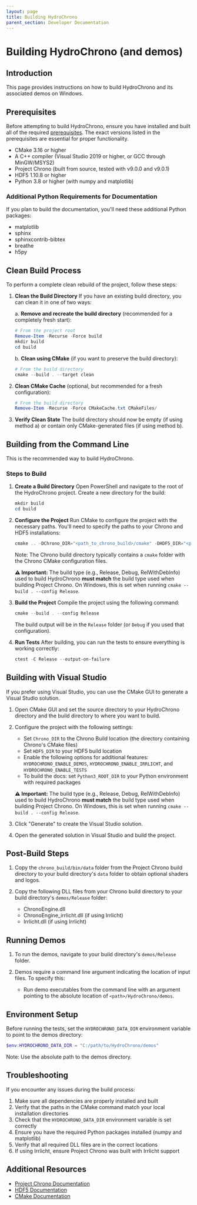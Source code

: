 ```yaml
---
layout: page
title: Building HydroChrono
parent_section: Developer Documentation
---
```


# Building HydroChrono (and demos)

## Introduction

This page provides instructions on how to build HydroChrono and its associated demos on Windows.

## Prerequisites

Before attempting to build HydroChrono, ensure you have installed and built all of the required [prerequisites](/developer_docs/prerequisites). The exact versions listed in the prerequisites are essential for proper functionality.

- CMake 3.16 or higher
- A C++ compiler (Visual Studio 2019 or higher, or GCC through MinGW/MSYS2)
- Project Chrono (built from source, tested with v9.0.0 and v9.0.1)
- HDF5 1.10.8 or higher
- Python 3.8 or higher (with numpy and matplotlib)

### Additional Python Requirements for Documentation
If you plan to build the documentation, you'll need these additional Python packages:
- matplotlib
- sphinx
- sphinxcontrib-bibtex
- breathe
- h5py

## Clean Build Process

To perform a complete clean rebuild of the project, follow these steps:

1. **Clean the Build Directory**
   If you have an existing build directory, you can clean it in one of two ways:

   a. **Remove and recreate the build directory** (recommended for a completely fresh start):
   ```powershell
   # From the project root
   Remove-Item -Recurse -Force build
   mkdir build
   cd build
   ```

   b. **Clean using CMake** (if you want to preserve the build directory):
   ```powershell
   # From the build directory
   cmake --build . --target clean
   ```

2. **Clean CMake Cache** (optional, but recommended for a fresh configuration):
   ```powershell
   # From the build directory
   Remove-Item -Recurse -Force CMakeCache.txt CMakeFiles/
   ```

3. **Verify Clean State**
   The build directory should now be empty (if using method a) or contain only CMake-generated files (if using method b).

## Building from the Command Line

This is the recommended way to build HydroChrono.

### Steps to Build

1. **Create a Build Directory**
   Open PowerShell and navigate to the root of the HydroChrono project. Create a new directory for the build:
   ```powershell
   mkdir build
   cd build
   ```

2. **Configure the Project**
   Run CMake to configure the project with the necessary paths. You'll need to specify the paths to your Chrono and HDF5 installations:
   ```powershell
   cmake .. -DChrono_DIR="<path_to_chrono_build>/cmake" -DHDF5_DIR="<path_to_hdf5_cmake>" -DPython3_ROOT_DIR="<path_to_python>"
   ```
   Note: The Chrono build directory typically contains a `cmake` folder with the Chrono CMake configuration files.

   **⚠️ Important:** The build type (e.g., Release, Debug, RelWithDebInfo) used to build HydroChrono **must match** the build type used when building Project Chrono. On Windows, this is set when running `cmake --build . --config Release`.

3. **Build the Project**
   Compile the project using the following command:
   ```powershell
   cmake --build . --config Release
   ```
   The build output will be in the `Release` folder (or `Debug` if you used that configuration).

4. **Run Tests**
   After building, you can run the tests to ensure everything is working correctly:
   ```powershell
   ctest -C Release --output-on-failure
   ```

## Building with Visual Studio

If you prefer using Visual Studio, you can use the CMake GUI to generate a Visual Studio solution.

1. Open CMake GUI and set the source directory to your HydroChrono directory and the build directory to where you want to build.

2. Configure the project with the following settings:
   - Set `Chrono_DIR` to the Chrono Build location (the directory containing Chrono's CMake files)
   - Set `HDF5_DIR` to your HDF5 build location
   - Enable the following options for additional features: `HYDROCHRONO_ENABLE_DEMOS`, `HYDROCHRONO_ENABLE_IRRLICHT`, and `HYDROCHRONO_ENABLE_TESTS`
   - To build the docs: set `Python3_ROOT_DIR` to your Python environment with required packages

   **⚠️ Important:** The build type (e.g., Release, Debug, RelWithDebInfo) used to build HydroChrono **must match** the build type used when building Project Chrono. On Windows, this is set when running `cmake --build . --config Release`.

3. Click "Generate" to create the Visual Studio solution.

4. Open the generated solution in Visual Studio and build the project.

## Post-Build Steps

1. Copy the `chrono_build/bin/data` folder from the Project Chrono build directory to your build directory's `data` folder to obtain optional shaders and logos.

2. Copy the following DLL files from your Chrono build directory to your build directory's `demos/Release` folder:
   - ChronoEngine.dll
   - ChronoEngine_irrlicht.dll (if using Irrlicht)
   - Irrlicht.dll (if using Irrlicht)

## Running Demos

1. To run the demos, navigate to your build directory's `demos/Release` folder.

2. Demos require a command line argument indicating the location of input files. To specify this:
   - Run demo executables from the command line with an argument pointing to the absolute location of `<path>/HydroChrono/demos`.

## Environment Setup

Before running the tests, set the `HYDROCHRONO_DATA_DIR` environment variable to point to the demos directory:
```powershell
$env:HYDROCHRONO_DATA_DIR = "C:/path/to/HydroChrono/demos"
```
Note: Use the absolute path to the demos directory.

## Troubleshooting

If you encounter any issues during the build process:

1. Make sure all dependencies are properly installed and built
2. Verify that the paths in the CMake command match your local installation directories
3. Check that the `HYDROCHRONO_DATA_DIR` environment variable is set correctly
4. Ensure you have the required Python packages installed (numpy and matplotlib)
5. Verify that all required DLL files are in the correct locations
6. If using Irrlicht, ensure Project Chrono was built with Irrlicht support

## Additional Resources

- [Project Chrono Documentation](https://api.projectchrono.org/)
- [HDF5 Documentation](https://portal.hdfgroup.org/display/HDF5/HDF5)
- [CMake Documentation](https://cmake.org/documentation/)